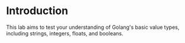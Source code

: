# Introduction

This lab aims to test your understanding of Golang's basic value types, including strings, integers, floats, and booleans.
